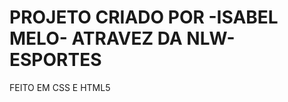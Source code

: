 # PROJETO CRIADO POR -ISABEL MELO- ATRAVEZ DA NLW-ESPORTES 

FEITO EM CSS E HTML5

<LINK do projeto> 
